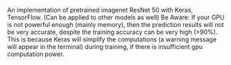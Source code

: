 An implementation of pretrained imagenet ResNet 50 with Keras, TensorFlow. (Can be applied to other models as well)
Be Aware:
If your GPU is not powerful enough (mainly memory), then the prediction results will not be very accurate, despite the training accuracy can be very high (>90%). This is because Keras will simplify the computations (a warning message will appear in the terminal) during training, if there is insufficient gpu computation power.
